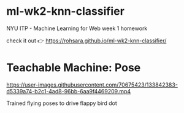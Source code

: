 # ml-wk2-knn-classifier
NYU ITP - Machine Learning for Web week 1 homework

check it out 👉 https://rohsara.github.io/ml-wk2-knn-classifier/

# Teachable Machine: Pose

https://user-images.githubusercontent.com/70675423/133842383-d5339a74-b2c1-4ad8-96bb-6aa9f4469209.mp4

Trained flying poses to drive flappy bird dot
